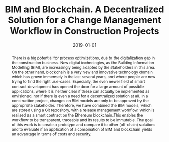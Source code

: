 ---
abstract: There is a big potential for process optimizations, due to the digitalization
  gap in the construction business. New digital technologies, as the Building Information
  Modelling (BIM), are increasingly being adapted by the stakeholders in this area.
  On the other hand, blockchain is a very new and innovative technology domain which
  has grown immensely in the last several years, and where people are now trying to
  find the right use-cases. Especially, the even newer field of smart contract development
  has opened the door for a large amount of possible applications, where it is neither
  clear if these can actually be implemented as envisioned, nor if there is even a
  need for a decentralized solution at all. In a construction project, changes on
  BIM models are only to be approved by the appropriate stakeholder. Therefore, we
  have combined the BIM models, which are stored using a Git repository, with a release
  management workflow, which is realised as a smart contract on the Ethereum blockchain.This
  enables the workflow to be transparent, traceable and its results to be immutable.
  The goal of this work is to create a prototype and compare it to other (off-chain)
  solutions and to evaluate if an application of a combination of BIM and blockchain
  yields an advantage in terms of costs and security.
authors:
- David Peherstorfer
date: '2019-01-01'
featured: false
links:
- name: Publik
  url: https://publik.tuwien.ac.at/showentry.php?ID=280191&lang=2
publication_types:
- '7'
publishDate: '2019-01-01'
title: BIM and Blockchain. A Decentralized Solution for a Change Management Workflow
  in Construction Projects
url_pdf: https://publik.tuwien.ac.at/files/publik_280191.pdf
---